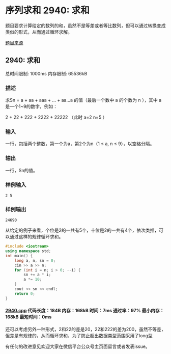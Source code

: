 # 序列求和 2940: 求和

题目要求计算给定的数列的和，虽然不是等差或者等比数列，但可以通过转换变成类似的形式，从而通过循环求解。

[题目来源](http://bailian.openjudge.cn/practice/2940/)

## 2940: 求和

总时间限制: 1000ms    内存限制: 65536kB

### 描述

求Sn = a + aa + aaa + … + aa…a 的值（最后一个数中 a 的个数为 n ），其中 a 是一个1~9的数字，例如：

2 + 22 + 222 + 2222 + 22222 （此时 a=2 n=5 ）

### 输入

一行，包括两个整数，第一个为a，第2个为n（1 ≤ a, n ≤ 9），以空格分隔。

### 输出

一行，Sn的值。

### 样例输入
```
2 5
```
### 样例输出
```
24690
```
从给定的例子来看，个位是2的一共有5个，十位是2的一共有4个，依次类推，可以通过这样的规律循环求和。
```cpp
#include <iostream>
using namespace std;
int main() {
	long a, n, sn = 0;
	cin >> a >> n;
	for (int i = n; i > 0; --i) {
		sn += a * i;
		a *= 10;
	}
	cout << sn << endl;
	return 0;
}
```
#### [2940.cpp](/Code/2900-2999/2940.cpp) 代码长度：184B 内存：168kB 时间：7ms 通过率：97% 最小内存：168kB  最短时间：0ms

还可以考虑另外一种形式，2和22的差是20，22和222的差为200，虽然不等差，但差是有规律的，从而循环求和，为了防止超出数据类型范围采用了long型

有任何的改进意见欢迎大家在微信平台公众号主页面留言或者发表issue。
